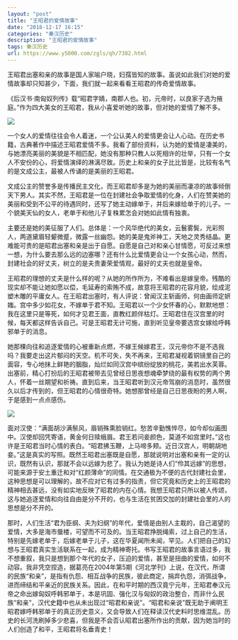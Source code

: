 ```yaml
---
layout: "post"
title: "王昭君的爱情故事"
date: "2018-12-17 16:15"
categories: "秦汉历史"
description: "王昭君的爱情故事"
tags: 秦汉历史
url: https://www.y5000.com/zgls/qh/7382.html
---
```






王昭君出塞和亲的故事是国人家喻户晓，妇孺皆知的故事。虽说如此我们对她的爱情故事却只知甚少，下面，我们就一起来看看王昭君的传奇爱情故事。

《后汉书·南匈奴列传》载“昭君字婧，南郡人也。初，元帝时，以良家子选为掖庭。”作为四大美女的王昭君，我从小喜爱听她的故事，但对她的爱情了解不多。

![](https://img.y5000.com/uploads/allimg/161215/1HP251X-0.jpg)

一个女人的爱情往往会令人着迷，一个公认美人的爱情更会让人心动。在历史书籍，古典著作中描述王昭君爱情不多。我看了部份资料，认为她的爱情是凄美的，与她漂亮美丽的美貌是不相匹配，她没有那种只教人以死相许的壮举，只有一个女人不安份的心，将爱情演绎的淋漓尽致。历史上和亲的女子比比皆是，比较有名气的是文成公主，最被人传诵的是美丽的王昭君。

文成公主的赞誉多是传播民主文化，而王昭君却多是为她的美丽而凄凉的故事倾倒天下男人。其实不然，王昭君是一位在封建社会争取爱情的化身，人们在赞美她的美丽和受到不公平的待遇同时，还写了她主动嫁单于，并后来嫁给单于的儿子。一个貌美天仙的女人，老单于和他儿子复株累怎会对她如此情有独衷。

主要还是她的美征服了人们。总体是：一个风华绝代的美女，云鬟雾鬓，光彩照人，两道黛眉轻颦微蹙，微露一丝幽怨。她的美是鬼斧神工，天地之灵秀结晶。更难能可贵的是昭君出塞和亲是出于自愿。自愿是自己对和亲心甘情愿，可反过来想一想，为什么要去那么远的边塞哪？还有什么比爱情更会让一个女孩心动，然而，封建社会的好丈夫，树立的是夫贵妻荣爱情观，最好的丈夫也就是皇帝。

王昭君的理想的丈夫是什么样的呢？从她的所作所为，不难看出是嫁皇帝。残酷的现实却不能让她如愿以偿，毛延寿的索贿不成，故意将王昭君的花容月貌，绘成泥塑木雕的平庸女人。在王昭君出塞时，有人评说：曾闻汉主斩画师，何由画师定妍媸。宫中多少如花女，不嫁单于君不知。王昭君以一个少女怀春的心，默默地想：我在这里只是等死，如何才见君王面，直教红颜伴枯灯。王昭君住在汉宫里的时候，每天都这样告诉自己。可是王昭君无计可施，直到听见皇帝要选宫女嫁给呼韩邪单于的消息。

她那棵向往和追逐爱情的心被重新点燃，不嫁王候嫁君王，汉元帝你不是不选我吗？我要走出这片郁闷的天空。机不可失，失不再来，王昭君凝视着铜镜里自己的面容，专心地抹上鲜艳的胭脂，灿烂如同汉宫中缤纷绽放的桃花，美若出水芙蓉。出塞前，精心打扮后的王昭君被带去见曾经日思夜想魂牵梦绕的最有权势的两个男人，怀着一丝期望和祈祷。直到后来，当王昭君听到汉元帝驾崩的消息时，虽然很久以后才传到的，但王昭君的心情很奇特。她想那曾经是自己日思夜盼的男人啊，于是感到一点点感伤。

![](https://img.y5000.com/uploads/allimg/161215/1HP25563-1.jpg)

面对汉使：“满面胡沙满鬃风，眉销殊熏脸销红。愁苦辛勤憔悴尽，如今却似画图中。汉使却回凭寄语，黄金何日赎蛾眉。君王若问妾颜色，莫道不如宫里时。”这也许是王昭君当时心情的表白。“昭君拂玉鞭，上马啼多颊。近日汉宫人，明朝胡地妾。”这是真实的写照。既然王昭君出塞既是自愿，那就说明对出塞和亲有一定的认识，既然有认识，那就不会以远嫁为悲了。我认为她是诗人们“伶其远嫁”的思想，可能来源于安土重迁和对“红颜薄命”的同情。在交通极为不便的古代封建社会里，这种思想是可以理解的，故不应对它有过多的指责，但它究竟和历史上的王昭君的精神相去甚远，没有如实地反映了昭君的内在心情。我想王昭君只所以被人传颂，这与她追逐爱情和向往自由是分不开的，也与生活在贫困交加的封建社会里的人的思想是分不开的。

那时，人们生活“君为臣纲、夫为妇纲”的年代，爱情是由别人主栽的，自己渴望的爱情，大多是海市蜃楼，可望而不可及的。当王昭君挣脱绳索，过上自己的生活，特别是先嫁老单于，后嫁老单于儿子，这在华夏闻所未闻，罕见。人们把自己的幻想与王昭君真实生活联系在一起，成为精神寄托。书写王昭君的故事言语过多，我不想重叙，我只是想到那个年代的女子，压迫的爱情，甚至是扭曲的爱情，如何不动容。我非凭空捏造，据葛亮在2004年第5期《河北学刊》上说，在汉代，所谓的民族“和亲”，是指有仇怨、相互战争的民族，彼此商定，捐弃仇怨，消弭战争，进而缔结和平亲近的民族关系。因此，在和平时期的西汉竟宁元年，王昭君奉汉元帝之命出嫁匈奴呼韩邪单于，本是巩固、强化汉与匈奴的政治整合，而非什么民族“和亲”，汉代史籍中也从未出现过“昭君和亲说”。“昭君和亲说”既无助于阐明王昭君嫁呼韩邪单于的真正历史意义，又会导致人们在释读汉代史料时思维混乱。历史的长河洗刷掉多少悲喜，但我是不会否认昭君出塞所作出的贡献，因为她当时的人们创造了和平，王昭君将名垂青史！
